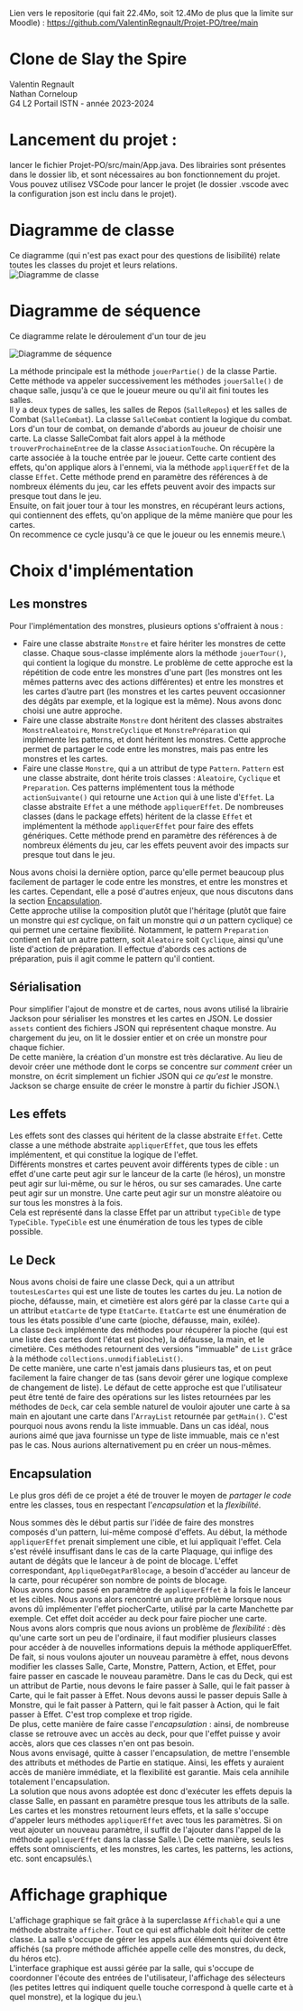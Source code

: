 Lien vers le repositorie (qui fait 22.4Mo, soit 12.4Mo de plus que la limite sur Moodle) : https://github.com/ValentinRegnault/Projet-PO/tree/main


# Clone de Slay the Spire

Valentin Regnault\
Nathan Corneloup\
G4 L2 Portail ISTN - année 2023-2024


# Lancement du projet : 
lancer le fichier Projet-PO/src/main/App.java.
Des librairies sont présentes dans le dossier lib, et sont nécessaires au bon fonctionnement du projet. Vous pouvez utilisez VSCode pour lancer le projet (le dossier .vscode avec la configuration json est inclu dans le projet).

# Diagramme de classe
Ce diagramme (qui n'est pas exact pour des questions de lisibilité) relate toutes les classes du projet et leurs relations.\
![Diagramme de classe](imageReadme/diagrammeDeClasse.png)


# Diagramme de séquence
Ce diagramme relate le déroulement d'un tour de jeu


![Diagramme de séquence](imageReadme/diagrammeSequence.png)


La méthode principale est la méthode `jouerPartie()` de la classe Partie. Cette méthode va appeler successivement les méthodes `jouerSalle()` de chaque salle, jusqu'à ce que le joueur meure ou qu'il ait fini toutes les salles.\
Il y a deux types de salles, les salles de Repos (`SalleRepos`) et les salles de Combat (`SalleCombat`). La classe `SalleCombat` contient la logique du combat.\
Lors d'un tour de combat, on demande d'abords au joueur de choisir une carte. La classe SalleCombat fait alors appel à la méthode `trouverProchaineEntree` de la classe `AssociationTouche`. On récupère la carte associée à la touche entrée par le joueur. Cette carte contient des effets, qu'on applique alors à l'ennemi, via la méthode `appliquerEffet` de la classe `Effet`. Cette méthode prend en paramètre des références à de nombreux éléments du jeu, car les effets peuvent avoir des impacts sur presque tout dans le jeu.\
Ensuite, on fait jouer tour à tour les monstres, en récupérant leurs actions, qui contiennent des effets, qu'on applique de la même manière que pour les cartes.\
On recommence ce cycle jusqu'à ce que le joueur ou les ennemis meure.\


# Choix d'implémentation


## Les monstres
Pour l'implémentation des monstres, plusieurs options s'offraient à nous :
- Faire une classe abstraite `Monstre` et faire hériter les monstres de cette classe. Chaque sous-classe implémente alors la méthode `jouerTour()`, qui contient la logique du monstre. Le problème de cette approche est la répétition de code entre les monstres d'une part (les monstres ont les mêmes patterns avec des actions différentes) et entre les monstres et les cartes d’autre part (les monstres et les cartes peuvent occasionner des dégâts par exemple, et la logique est la même). Nous avons donc choisi une autre approche.
- Faire une classe abstraite `Monstre` dont héritent des classes abstraites `MonstreAleatoire`, `MonstreCyclique` et `MonstrePréparation` qui implémente les patterns, et dont héritent les monstres. Cette approche permet de partager le code entre les monstres, mais pas entre les monstres et les cartes.
- Faire une classe `Monstre`, qui a un attribut de type `Pattern`. `Pattern` est une classe abstraite, dont hérite trois classes : `Aleatoire`, `Cyclique` et `Preparation`. Ces patterns implémentent tous la méthode `actionSuivante()` qui retourne une `Action` qui à une liste d'`Effet`. La classe abstraite `Effet` a une méthode `appliquerEffet`. De nombreuses classes (dans le package effets) héritent de la classe `Effet` et implémentent la méthode `appliquerEffet` pour faire des effets génériques. Cette méthode prend en paramètre des références à de nombreux éléments du jeu, car les effets peuvent avoir des impacts sur presque tout dans le jeu.


Nous avons choisi la dernière option, parce qu'elle permet beaucoup plus facilement de partager le code entre les monstres, et entre les monstres et les cartes. Cependant, elle a posé d'autres enjeux, que nous discutons dans la section [Encapsulation](#Encapsulation).\
Cette approche utilise la composition plutôt que l'héritage (plutôt que faire un monstre qui *est* cyclique, on fait un monstre qui *a* un pattern cyclique) ce qui permet une certaine flexibilité. Notamment, le pattern `Preparation` contient en fait un autre pattern, soit `Aleatoire` soit `Cyclique`, ainsi qu'une liste d'action de préparation. Il effectue d'abords ces actions de préparation, puis il agit comme le pattern qu'il contient.


## Sérialisation


Pour simplifier l'ajout de monstre et de cartes, nous avons utilisé la librairie Jackson pour sérialiser les monstres et les cartes en JSON. Le dossier `assets` contient des fichiers JSON qui représentent chaque monstre. Au chargement du jeu, on lit le dossier entier et on crée un monstre pour chaque fichier.\
De cette manière, la création d'un monstre est très déclarative. Au lieu de devoir créer une méthode dont le corps se concentre sur *comment* créer un monstre, on écrit simplement un fichier JSON qui *ce qu'est* le monstre. Jackson se charge ensuite de créer le monstre à partir du fichier JSON.\


## Les effets
Les effets sont des classes qui héritent de la classe abstraite `Effet`. Cette classe a une méthode abstraite `appliquerEffet`, que tous les effets implémentent, et qui constitue la logique de l'effet.\
Différents monstres et cartes peuvent avoir différents types de cible : un effet d'une carte peut agir sur le lanceur de la carte (le héros), un monstre peut agir sur lui-même, ou sur le héros, ou sur ses camarades. Une carte peut agir sur un monstre. Une carte peut agir sur un monstre aléatoire ou sur tous les monstres à la fois.\
Cela est représenté dans la classe Effet par un attribut `typeCible` de type `TypeCible`. `TypeCible` est une énumération de tous les types de cible possible.

## Le Deck

Nous avons choisi de faire une classe Deck, qui a un attribut `toutesLesCartes` qui est une liste de toutes les cartes du jeu. La notion de pioche, défausse, main, et cimetière est alors géré par la classe `Carte` qui a un attribut `etatCarte` de type `EtatCarte`. `EtatCarte` est une énumération de tous les états possible d'une carte (pioche, défausse, main, exilée).\
La classe `Deck` implémente des méthodes pour récupérer la pioche (qui est une liste des cartes dont l'état est pioche), la défausse, la main, et le cimetière. Ces méthodes retournent des versions "immuable" de `List` grâce à la méthode `collections.unmodifiableList()`.\
De cette manière, une carte n'est jamais dans plusieurs tas, et on peut facilement la faire changer de tas (sans devoir gérer une logique complexe de changement de liste). Le défaut de cette approche est que l'utilisateur peut être tenté de faire des opérations sur les listes retournées par les méthodes de `Deck`, car cela semble naturel de vouloir ajouter une carte à sa main en ajoutant une carte dans l'`ArrayList` retournée par `getMain()`. C'est pourquoi nous avons rendu la liste immuable. Dans un cas idéal, nous aurions aimé que java fournisse un type de liste immuable, mais ce n'est pas le cas. Nous aurions alternativement pu en créer un nous-mêmes.

## Encapsulation

Le plus gros défi de ce projet a été de trouver le moyen de *partager le code* entre les classes, tous en respectant l'*encapsulation* et la *flexibilité*.

Nous sommes dès le début partis sur l'idée de faire des monstres composés d'un pattern, lui-même composé d'effets. Au début, la méthode `appliquerEffet` prenait simplement une cible, et lui appliquait l'effet. Cela s'est révélé insuffisant dans le cas de la carte Plaquage, qui inflige des autant de dégâts que le lanceur à de point de blocage. L'effet correspondant, `AppliqueDegatParBlocage`, a besoin d'accéder au lanceur de la carte, pour récupérer son nombre de points de blocage.\
Nous avons donc passé en paramètre de `appliquerEffet` à la fois le lanceur et les cibles. Nous avons alors rencontré un autre problème lorsque nous avons dû implémenter l'effet piocherCarte, utilisé par la carte Manchette par exemple. Cet effet doit accéder au deck pour faire piocher une carte.\
Nous avons alors compris que nous avions un problème de *flexibilité* : dès qu'une carte sort un peu de l'ordinaire, il faut modifier plusieurs classes pour accéder à de nouvelles informations depuis la méthode appliquerEffet. De fait, si nous voulons ajouter un nouveau paramètre à effet, nous devons modifier les classes Salle, Carte, Monstre, Pattern, Action, et Effet, pour faire passer en cascade le nouveau paramètre. Dans le cas du Deck, qui est un attribut de Partie, nous devons le faire passer à Salle, qui le fait passer à Carte, qui le fait passer à Effet. Nous devons aussi le passer depuis Salle à Monstre, qui le fait passer à Pattern, qui le fait passer à Action, qui le fait passer à Effet. C'est trop complexe et trop rigide.\
De plus, cette manière de faire casse l'*encapsulation* : ainsi, de nombreuse classe se retrouve avec un accès au deck, pour que l'effet puisse y avoir accès, alors que ces classes n'en ont pas besoin.\
Nous avons envisagé, quitte à casser l'encapsulation, de mettre l'ensemble des attributs et méthodes de Partie en statique. Ainsi, les effets y auraient accès de manière immédiate, et la flexibilité est garantie. Mais cela annihile totalement l'encapsulation.\
La solution que nous avons adoptée est donc d'exécuter les effets depuis la classe Salle, en passant en paramètre presque tous les attributs de la salle. Les cartes et les monstres retournent leurs effets, et la salle s'occupe d'appeler leurs méthodes `appliquerEffet` avec tous les paramètres. Si on veut ajouter un nouveau paramètre, il suffit de l'ajouter dans l'appel de la méthode `appliquerEffet` dans la classe Salle.\ De cette manière, seuls les effets sont omniscients, et les monstres, les cartes, les patterns, les actions, etc. sont encapsulés.\

# Affichage graphique

L'affichage graphique se fait grâce à la superclasse `Affichable` qui a une méthode abstraite `afficher`. Tout ce qui est affichable doit hériter de cette classe. La salle s'occupe de gérer les appels aux éléments qui doivent être affichés (sa propre méthode affichée appelle celle des monstres, du deck, du héros etc).\
L'interface graphique est aussi gérée par la salle, qui s'occupe de coordonner l'écoute des entrées de l'utilisateur, l'affichage des sélecteurs (les petites lettres qui indiquent quelle touche correspond à quelle carte et à quel monstre), et la logique du jeu.\
